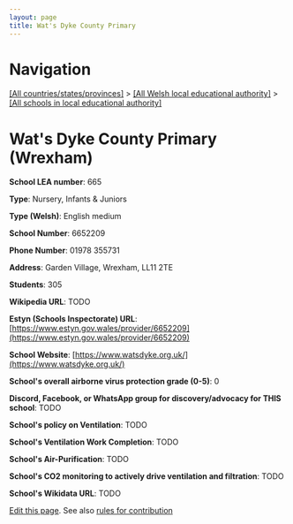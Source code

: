 ```yaml
---
layout: page
title: Wat's Dyke County Primary
---
```

# Navigation

[[All countries/states/provinces]](../../..) > [[All Welsh local educational authority]](../..) > [[All schools in local educational authority]](..)

# Wat's Dyke County Primary (Wrexham)

**School LEA number**: 665

**Type**: Nursery, Infants & Juniors

**Type (Welsh)**: English medium

**School Number**: 6652209

**Phone Number**: 01978 355731

**Address**: Garden Village, Wrexham, LL11 2TE

**Students**: 305

**Wikipedia URL**: TODO

**Estyn (Schools Inspectorate) URL**: [https://www.estyn.gov.wales/provider/6652209](https://www.estyn.gov.wales/provider/6652209)

**School Website**: [https://www.watsdyke.org.uk/](https://www.watsdyke.org.uk/)

**School's overall airborne virus protection grade (0-5)**: 0

**Discord, Facebook, or WhatsApp group for discovery/advocacy for THIS school**: TODO

**School's policy on Ventilation**: TODO

**School's Ventilation Work Completion**: TODO

**School's Air-Purification**: TODO

**School's CO2 monitoring to actively drive ventilation and filtration**: TODO

**School's Wikidata URL**: TODO




[Edit this page](https://github.com/ventilate-schools/Wales/edit/prif/./Wrexham/Wat's_Dyke_County_Primary.md). See also [rules for contribution](../../../contribution-rules/)